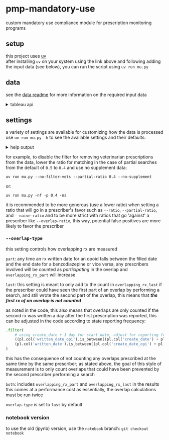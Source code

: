 # pmp-mandatory-use

custom mandatory use compliance module for prescription monitoring programs

## setup

this project uses [uv](https://github.com/astral-sh/uv?tab=readme-ov-file)  
after installing `uv` on your system using the link above and following adding the input data (see below), you can run the script using `uv run mu.py`

## data

see the [data readme](data/README.md) for more information on the required input data

<details>
    <summary>tableau api</summary>

to make use of `tableauserverclient` to have the script pull the data instead of downloading manually:

1. you will need a `.env` file in the following format in the root folder of this repo:
   ```
   TABLEAU_SERVER='tableau.server.address.com'
   TABLEAU_SITE='insert-sitename'
   TABLEAU_TOKEN_NAME='INSERT-YOUR-TOKEN-NAME-HERE'
   TABLEAU_TOKEN_VALUE='INSERT-YOUR-TABLEAU-API-KEY-HERE'
   ```
   you can find your server address and site name from the url you use to access tableau, for example:
   `https://server.name.here.com/#/site/site_name` the server name would be `https://server.name.here.com` and the site name would be `site_name`
2. update the workbooks in tableau with these 4 parameters (you can set the default values all to the same date for speed in the tableau client, since `mu.py` sets these values itself for querying tableau anyway):
   | parameter | description |
   |------------------|-------------|
   | first_of_month | short date |
   | first_for_search | short date |
   | last_of_month | short date |
   | last_for_search | short date |
3. add the following calculated fields and set them as filters as described:
   | calculated field | data source | code | description |
   |--------------------|-----------------|----------------------------------------------------------------------------------------------|--------------------------------------------------------|
   | between_active | dispensations | [rx_end] >= [first_of_month] and [Filled At] <= [last_of_month] | replace other time based filters in `active_rx` with this set to True |
   | between_f_l_month | dispensations | [Written At] <= [last_of_month] and [Written At] >= [first_of_month] | replace other time based filters in `dispensations` with this set to True |
   | between_naive | dispensations | [naive_end] >= [first_of_month] and [Filled At] <= [last_of_month] | replace other time based filters in `naive_rx` with this set to True |
   | between_for_search | search requests | [Search Creation Date] <= [last_for_search] and [Search Creation Date] >= [first_for_search] | replace other time based filters in `searches` with this set To true |
4. use `--tableau-api` or `-ta` when running `mu.py`, if you use a different name than `mu` for the workbook you use for mandatory use in tableau, set the workbook name using `--workbook-name name` `-w name` (view names must match those in the [data readme](data/README.md) without the `_data.csv`).
5. the script automatically chooses dates, using the full previous month (if today is `May 24, 2024`, written start date will be set to `April 1, 2024` and written end date will be set to `April 30, 2024`)
6. to set custom start and end dates, use `--no-auto-date` or `-na` to turn off auto-dates, `--first-written-date` or `-f` to set the first written date and `--last-written-date` or `-l` to set the last written date
7. for example, to run the script for the month of January 2021, use `uv run mu.py -ta -na -f 2021-01-01 -l 2021-01-31`; note that setting longer date ranges will drastically effect performance, as well as risk timing out the `tableauserverclient`
8. for more details on the available arguments when running `mu.py` see [settings](#settings)

</details>

## settings

a variety of settings are available for customizing how the data is processed  
use `uv run mu.py -h` to see the available settings and their defaults:

<details>
    <summary>help output</summary>

```
usage: mu.py [-h] [-r RATIO] [-p PARTIAL_RATIO] [-d DAYS_BEFORE] [-nf] [-t] [-ns] [-o OVERLAP_RATIO]
             [-ot {last,part,both}] [-n NAIVE_RATIO] [-m MME_THRESHOLD] [-ta] [-w WORKBOOK_NAME] [-na]
             [-f FIRST_WRITTEN_DATE] [-l LAST_WRITTEN_DATE]

configure constants

options:
  -h, --help            show this help message and exit
  -r, --ratio RATIO     patient name similarity ratio for full search (default: 0.7)
  -p, --partial-ratio PARTIAL_RATIO
                        patient name similarity ratio for partial search (default: 0.5)
  -d, --days-before DAYS_BEFORE
                        max number of days before an rx was written to give credit for a search (default: 7)
  -nf, --no-filter-vets
                        do not remove veterinarians from data
  -t, --testing         save progress and detail files
  -ns, --no-supplement  do not add additional information to the results
  -o, --overlap-ratio OVERLAP_RATIO
                        patient name similarity for confirming overlap (default: 0.9) only used if using
                        --supplement
  -ot, --overlap-type {last,part,both}
                        type of overlap (default: last) only used if using --supplement
  -n, --naive-ratio NAIVE_RATIO
                        ratio for opioid naive confirmation (default: 0.7) only used if using --supplement
  -m, --mme-threshold MME_THRESHOLD
                        mme threshold for single rx (default: 90)
  -ta, --tableau-api    pull tableau files using the api
  -w, --workbook-name WORKBOOK_NAME
                        workbook name in tableau (default: mu) only used if using --tableau-api
  -na, --no-auto-date   pull data based on last month only used if using --tableau-api
  -f, --first-written-date FIRST_WRITTEN_DATE
                        first written date in tableau in YYYY-MM-DD format (default: 2024-04-01) only used if
                        --tableau-api --no-auto-date
  -l, --last-written-date LAST_WRITTEN_DATE
                        last written date in tableau in YYYY-MM-DD format (default: 2024-04-30) only used if
                        --tableau-api --no-auto-date
```

</details>

for example, to disable the filter for removing veterinarian prescriptions from the data, lower the ratio for matching in the case of partial searches from the default of `0.5` to `0.4` and use no supplement data:

```
uv run mu.py --no-filter-vets --partial-ratio 0.4 --no-supplement
```

or:

```
uv run mu.py -nf -p 0.4 -ns
```

it is recommended to be more generous (use a lower ratio) when setting a ratio that will go in a prescriber's favor such as `--ratio`, `--partial-ratio`, and `--naive-ratio` and to be more strict with ratios that go 'against' a prescriber like `--overlap-ratio`, this way, potential false positives are more likely to favor the prescriber

### `--overlap-type`

this setting controls how overlapping rx are measured

`part`: any time an rx written date for an opoid falls between the filled date and the end date for a benzodiazepine or vice versa, any prescribers involved will be counted as _participating_ in the overlap and `overlapping_rx_part` will increase

`last`: this setting is meant to only add to the count in `overlapping_rx_last` if the prescriber could have seen the first part of an overlap by performing a search, and still wrote the second part of the overlap, this means that **_the first rx of an overlap is not counted_**

as noted in the code, this also means that overlaps are only counted if the second rx was written a day after the first prescription was reported, this can be adjusted in the code according to state reporting frequency:

```python
.filter(
    # using create_date + 1 day for start date, adjust for reporting frequency
    ((pl.col('written_date_opi').is_between((pl.col('create_date') + pl.duration(days=1)), pl.col('rx_end'))) |
    (pl.col('written_date').is_between((pl.col('create_date_opi') + pl.duration(days=1)), pl.col('rx_end_opi'))))
)
```

this has the consequence of not counting any overlaps prescribed at the same time by the same prescriber; as stated above, the goal of this style of measurement is to only count overlaps that could have been prevented by the second prescriber performing a search

`both`: includes `overlapping_rx_part` and `overlapping_rx_last` in the results  
this comes at a performance cost as essentially, the overlap calculations must be run twice

`overlap-type` is set to `last` by default

### notebook version

to use the old (ipynb) version, use the `notebook` branch: `git checkout notebook`
